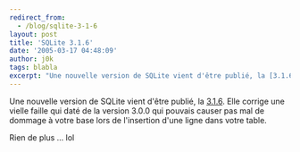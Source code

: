 ```yaml
---
redirect_from:
  - /blog/sqlite-3-1-6
layout: post
title: 'SQLite 3.1.6'
date: '2005-03-17 04:48:09'
author: j0k
tags: blabla
excerpt: "Une nouvelle version de SQLite vient d'être publié, la [3.1.6](http://www.sqlite.org/download.html).   )   Elle corrige une vielle faille qui daté de la version 3.0.0 qui pouvais causer pas mal de dommage à votre base lors de l'insertion d'une ligne dans votre table.  \n  \nRien de plus ... lol"
---
```


Une nouvelle version de SQLite vient d'être publié, la [3.1.6](http://www.sqlite.org/download.html).      Elle corrige une vielle faille qui daté de la version 3.0.0 qui pouvais causer pas mal de dommage à votre base lors de l'insertion d'une ligne dans votre table.

Rien de plus ... lol
